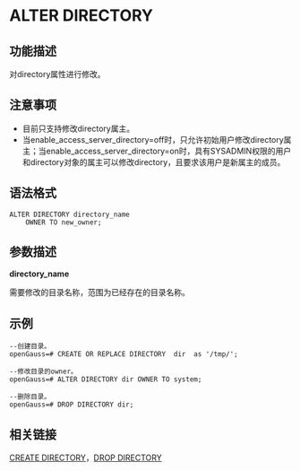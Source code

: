 # ALTER DIRECTORY

## 功能描述<a name="zh-cn_topic_0283137159_zh-cn_topic_0237122058_zh-cn_topic_0059778392_sc84e6980912549c4bbd6895f97ac39f1"></a>

对directory属性进行修改。

## 注意事项<a name="zh-cn_topic_0283137159_zh-cn_topic_0237122058_zh-cn_topic_0059778392_sb3569429c1304678895bcf79fb6304cf"></a>

-   目前只支持修改directory属主。
-   当enable_access_server_directory=off时，只允许初始用户修改directory属主；当enable_access_server_directory=on时，具有SYSADMIN权限的用户和directory对象的属主可以修改directory，且要求该用户是新属主的成员。

## 语法格式<a name="zh-cn_topic_0283137159_zh-cn_topic_0237122058_section185432369210"></a>

```
ALTER DIRECTORY directory_name
    OWNER TO new_owner;
```

## 参数描述<a name="zh-cn_topic_0283137159_zh-cn_topic_0237122058_section37023591411"></a>

**directory\_name**

需要修改的目录名称，范围为已经存在的目录名称。

## 示例<a name="zh-cn_topic_0283137159_zh-cn_topic_0237122058_section162752045154311"></a>

```
--创建目录。
openGauss=# CREATE OR REPLACE DIRECTORY  dir  as '/tmp/';

--修改目录的owner。
openGauss=# ALTER DIRECTORY dir OWNER TO system;

--删除目录。
openGauss=# DROP DIRECTORY dir;
```

## 相关链接<a name="zh-cn_topic_0283137159_zh-cn_topic_0237122058_section613212620440"></a>

[CREATE DIRECTORY](CREATE-DIRECTORY.md)，[DROP DIRECTORY](DROP-DIRECTORY.md)
